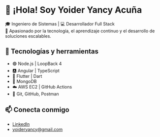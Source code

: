 # 👋 ¡Hola! Soy Yoider Yancy Acuña

🎓 Ingeniero de Sistemas | 💻 Desarrollador Full Stack  
🧠 Apasionado por la tecnología, el aprendizaje continuo y el desarrollo de soluciones escalables.

## 🚀 Tecnologías y herramientas
- 🟢 Node.js | LoopBack 4
- 🅰️ Angular | TypeScript
- 📱 Flutter | Dart
- 🍃 MongoDB
- ☁️ AWS EC2 | GitHub Actions
- 🔧 Git, GitHub, Postman


## 📫 Conecta conmigo
- [LinkedIn](https://www.linkedin.com/in/yoider-j-yancy-acu%C3%B1a/)
- yoideryancy@gmail.com

